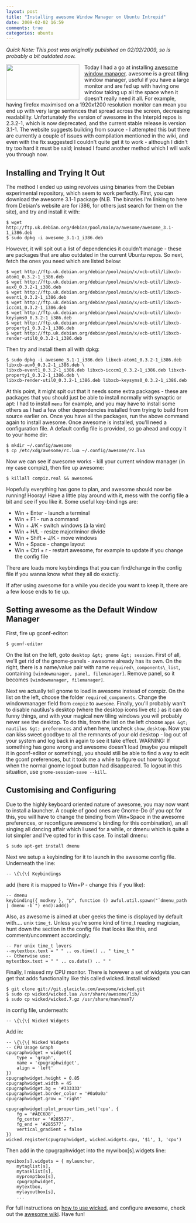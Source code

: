 ```yaml
---
layout: post
title: "Installing awesome Window Manager on Ubuntu Intrepid"
date: 2009-02-02 16:59
comments: true
categories: ubuntu
---
```

*Quick Note: This post was originally published on 02/02/2009, so is probably a bit outdated now.*

<img style="float: left; margin-right: 1em;" src="http://www.actionshrimp.com/wordpress/wp-content/uploads/2009/02/awesomescreenmini.png" width="200" height="98" /> Today I had a go at installing [awesome window manager][1]. awesome is a great tiling window manager, useful if you have a large monitor and are fed up with having one window taking up all the space when it doesn't really need it all. For example, having firefox maximised on a 1920x1200 resolution monitor can mean you end up with very large sentences that spread across the screen, decreasing readability. Unfortunately the version of awesome in the Interpid repos is 2.3.2-1, which is now deprecated, and the current stable release is version 3.1-1.  The website suggests building from source - I attempted this but there are currently a couple of issues with compilation mentioned in the wiki, and even with the fix suggested I couldn't quite get it to work - although I didn't try too hard it must be said; instead I found another method which I will walk you through now.

<!--more-->

## Installing and Trying It Out 

The method I ended up using revolves using binaries from the Debian experimental repository, which seem to work perfectly. First, you can download the awesome 3.1-1 package (N.B. The binaries I'm linking to here from Debian's website are for i386, for others just search for them on the site), and try and install it with: 

    $ wget http://ftp.uk.debian.org/debian/pool/main/a/awesome/awesome_3.1-1_i386.deb
    $ sudo dpkg -i awesome_3.1-1_i386.deb
    
However, it will spit out a list of dependencies it couldn't manage - these are packages that are also outdated in the current Ubuntu repos. So next, fetch the ones you need which are listed below: 

    $ wget http://ftp.uk.debian.org/debian/pool/main/x/xcb-util/libxcb-atom1_0.3.2-1_i386.deb
    $ wget http://ftp.uk.debian.org/debian/pool/main/x/xcb-util/libxcb-aux0_0.3.2-1_i386.deb
    $ wget http://ftp.uk.debian.org/debian/pool/main/x/xcb-util/libxcb-event1_0.3.2-1_i386.deb
    $ wget http://ftp.uk.debian.org/debian/pool/main/x/xcb-util/libxcb-icccm1_0.3.2-1_i386.deb
    $ wget http://ftp.uk.debian.org/debian/pool/main/x/xcb-util/libxcb-keysyms0_0.3.2-1_i386.deb
    $ wget http://ftp.uk.debian.org/debian/pool/main/x/xcb-util/libxcb-property1_0.3.2-1_i386.deb
    $ wget http://ftp.uk.debian.org/debian/pool/main/x/xcb-util/libxcb-render-util0_0.3.2-1_i386.deb
    
Then try and install them all with dpkg: 

    $ sudo dpkg -i awesome_3.1-1_i386.deb libxcb-atom1_0.3.2-1_i386.deb libxcb-aux0_0.3.2-1_i386.deb \
    libxcb-event1_0.3.2-1_i386.deb libxcb-icccm1_0.3.2-1_i386.deb libxcb-property1_0.3.2-1_i386.deb \
    libxcb-render-util0_0.3.2-1_i386.deb libxcb-keysyms0_0.3.2-1_i386.deb
    
At this point, it might spit out that it needs some extra packages - these are packages that you should just be able to install normally with synaptic or apt: I had to install `menu` for example, and you may have to install some others as I had a few other dependencies installed from trying to build from source earlier on. Once you have all the packages, run the above command again to install awesome. Once awesome is installed, you'll need a configuration file. A default config file is provided, so go ahead and copy it to your home dir: 

    $ mkdir ~/.config/awesome
    $ cp /etc/xdg/awesome/rc.lua ~/.config/awesome/rc.lua
    
Now we can see if awesome works - kill your current window manager (in my case compiz), then fire up awesome: 

    $ killall compiz.real && awesome&
    
Hopefully everything has gone to plan, and awesome should now be running! Hooray! Have a little play around with it, mess with the config file a bit and see if you like it. Some useful key-bindings are: 

- Win + Enter - launch a terminal
- Win + F1 - run a command
- Win + J/K - switch windows (à la vim)
- Win + H/L - resize major/minor divide
- Win + Shift + J/K - move windows
- Win + Space - change layout
- Win + Ctrl + r - restart awesome, for example to update if you change the config file 

There are loads more keybindings that you can find/change in the config file if you wanna know what they all do exactly.

If after using awesome for a while you decide you want to keep it, there are a few loose ends to tie up. 

## Setting awesome as the Default Window Manager 

First, fire up gconf-editor: 

    $ gconf-editor
    
On the list on the left, goto `desktop &gt; gnome &gt; session`. First of all, we'll get rid of the gnome-panels - awesome already has its own. On the right, there is a name/value pair with name `required\_components\_list`, containing `[windowmanager, panel, filemanager]`. Remove panel, so it becomes `[windowmanager, filemanager]`. 

Next we actually tell gnome to load in awesome instead of compiz. On the list on the left, choose the folder `required_components`. Change the windowmanager field from `compiz` to `awesome`. Finally, you'll probably wan't to disable nautilus's desktop (where the desktop icons live etc.) as it can do funny things, and with your magical new tiling windows you will probably never see the desktop. To do this, from the list on the left choose `apps &gt; nautilus &gt; preferences` and when here, uncheck `show_desktop`. Now you can kiss sweet goodbye to all the remnants of your old desktop - log out of your system and log back in again to see it take effect. WARNING: If something has gone wrong and awesome doesn't load (maybe you mispelt it in gconf-editor or something), you should still be able to find a way to edit the gconf preferences, but it took me a while to figure out how to logout when the normal gnome logout button had disappeared. To logout in this situation, use `gnome-session-save --kill`. 

## Customising and Configuring 

Due to the highly keyboard oriented nature of awesome, you may now want to install a launcher. A couple of good ones are Gnome-Do (if you opt for this, you will have to change the binding from Win+Space in the awesome preferences, or reconfigure awesome's binding for this combination), an all singing all dancing affair which I used for a while, or dmenu which is quite a lot simpler and I've opted for in this case. To install dmenu: 

    $ sudo apt-get install dmenu
    
Next we setup a keybinding for it to launch in the awesome config file. Underneath the line: 

    -- \{\{\{ Keybindings 

add (here it is mapped to Win+P - change this if you like): 

    -- dmenu
    keybinding({ modkey }, "p", function () awful.util.spawn("`dmenu_path | dmenu -b`") end):add()
    
Also, as awesome is aimed at uber geeks the time is displayed by default with.... unix `time_t`. Unless you're some kind of time_t reading magician, hunt down the section in the config file that looks like this, and comment/uncomment accordingly: 

    -- For unix time_t lovers
    --mytextbox.text = " " .. os.time() .. " time_t "
    -- Otherwise use:
    mytextbox.text = " " .. os.date() .. " "
    
Finally, I missed my CPU monitor. There is however a set of widgets you can get that adds functionality like this called wicked. Install wicked: 

    $ git clone git://git.glacicle.com/awesome/wicked.git
    $ sudo cp wicked/wicked.lua /usr/share/awesome/lib/
    $ sudo cp wicked/wicked.7.gz /usr/share/man/man7/
    
in config file, underneath: 

    -- \{\{\{ Wicked Widgets
    
Add in: 

    -- \{\{\{ Wicked Widgets
    -- CPU Usage Graph
    cpugraphwidget = widget({
        type = 'graph',
        name = 'cpugraphwidget',
        align = 'left'
    })
    cpugraphwidget.height = 0.85
    cpugraphwidget.width = 45
    cpugraphwidget.bg = '#333333'
    cpugraphwidget.border_color = '#0a0a0a'
    cpugraphwidget.grow = 'right'

    cpugraphwidget:plot_properties_set('cpu', {
        fg = '#AEC6D8',
        fg_center = '#285577',
        fg_end = '#285577',
        vertical_gradient = false
    })
    wicked.register(cpugraphwidget, wicked.widgets.cpu, '$1', 1, 'cpu')
    
Then add in the cpugraphwidget into the mywibox[s].widgets line: 

    mywibox[s].widgets = { mylauncher,
        mytaglist[s],
        mytasklist[s],
        mypromptbox[s],
        cpugraphwidget,
        mytextbox,
        mylayoutbox[s],
        ...
        
For full instructions on [how to use wicked][2], and configure awesome, check out the [awesome wiki][3]. Have fun!

 [1]: http://awesome.naquadah.org/
 [2]: http://awesome.naquadah.org/wiki/index.php?title=Wicked
 [3]: http://awesome.naquadah.org/wiki/index.php?title=Main_Page
